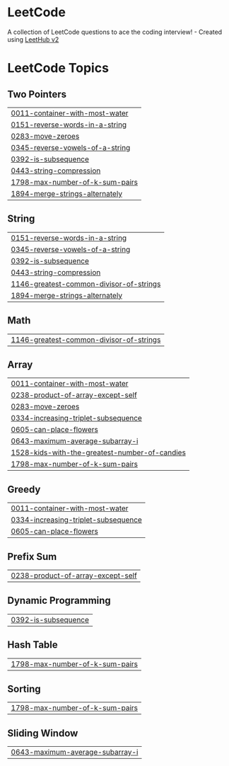 # LeetCode
A collection of LeetCode questions to ace the coding interview! - Created using [LeetHub v2](https://github.com/arunbhardwaj/LeetHub-2.0)

<!---LeetCode Topics Start-->
# LeetCode Topics
## Two Pointers
|  |
| ------- |
| [0011-container-with-most-water](https://github.com/LinaKK/LeetCode/tree/master/0011-container-with-most-water) |
| [0151-reverse-words-in-a-string](https://github.com/LinaKK/LeetCode/tree/master/0151-reverse-words-in-a-string) |
| [0283-move-zeroes](https://github.com/LinaKK/LeetCode/tree/master/0283-move-zeroes) |
| [0345-reverse-vowels-of-a-string](https://github.com/LinaKK/LeetCode/tree/master/0345-reverse-vowels-of-a-string) |
| [0392-is-subsequence](https://github.com/LinaKK/LeetCode/tree/master/0392-is-subsequence) |
| [0443-string-compression](https://github.com/LinaKK/LeetCode/tree/master/0443-string-compression) |
| [1798-max-number-of-k-sum-pairs](https://github.com/LinaKK/LeetCode/tree/master/1798-max-number-of-k-sum-pairs) |
| [1894-merge-strings-alternately](https://github.com/LinaKK/LeetCode/tree/master/1894-merge-strings-alternately) |
## String
|  |
| ------- |
| [0151-reverse-words-in-a-string](https://github.com/LinaKK/LeetCode/tree/master/0151-reverse-words-in-a-string) |
| [0345-reverse-vowels-of-a-string](https://github.com/LinaKK/LeetCode/tree/master/0345-reverse-vowels-of-a-string) |
| [0392-is-subsequence](https://github.com/LinaKK/LeetCode/tree/master/0392-is-subsequence) |
| [0443-string-compression](https://github.com/LinaKK/LeetCode/tree/master/0443-string-compression) |
| [1146-greatest-common-divisor-of-strings](https://github.com/LinaKK/LeetCode/tree/master/1146-greatest-common-divisor-of-strings) |
| [1894-merge-strings-alternately](https://github.com/LinaKK/LeetCode/tree/master/1894-merge-strings-alternately) |
## Math
|  |
| ------- |
| [1146-greatest-common-divisor-of-strings](https://github.com/LinaKK/LeetCode/tree/master/1146-greatest-common-divisor-of-strings) |
## Array
|  |
| ------- |
| [0011-container-with-most-water](https://github.com/LinaKK/LeetCode/tree/master/0011-container-with-most-water) |
| [0238-product-of-array-except-self](https://github.com/LinaKK/LeetCode/tree/master/0238-product-of-array-except-self) |
| [0283-move-zeroes](https://github.com/LinaKK/LeetCode/tree/master/0283-move-zeroes) |
| [0334-increasing-triplet-subsequence](https://github.com/LinaKK/LeetCode/tree/master/0334-increasing-triplet-subsequence) |
| [0605-can-place-flowers](https://github.com/LinaKK/LeetCode/tree/master/0605-can-place-flowers) |
| [0643-maximum-average-subarray-i](https://github.com/LinaKK/LeetCode/tree/master/0643-maximum-average-subarray-i) |
| [1528-kids-with-the-greatest-number-of-candies](https://github.com/LinaKK/LeetCode/tree/master/1528-kids-with-the-greatest-number-of-candies) |
| [1798-max-number-of-k-sum-pairs](https://github.com/LinaKK/LeetCode/tree/master/1798-max-number-of-k-sum-pairs) |
## Greedy
|  |
| ------- |
| [0011-container-with-most-water](https://github.com/LinaKK/LeetCode/tree/master/0011-container-with-most-water) |
| [0334-increasing-triplet-subsequence](https://github.com/LinaKK/LeetCode/tree/master/0334-increasing-triplet-subsequence) |
| [0605-can-place-flowers](https://github.com/LinaKK/LeetCode/tree/master/0605-can-place-flowers) |
## Prefix Sum
|  |
| ------- |
| [0238-product-of-array-except-self](https://github.com/LinaKK/LeetCode/tree/master/0238-product-of-array-except-self) |
## Dynamic Programming
|  |
| ------- |
| [0392-is-subsequence](https://github.com/LinaKK/LeetCode/tree/master/0392-is-subsequence) |
## Hash Table
|  |
| ------- |
| [1798-max-number-of-k-sum-pairs](https://github.com/LinaKK/LeetCode/tree/master/1798-max-number-of-k-sum-pairs) |
## Sorting
|  |
| ------- |
| [1798-max-number-of-k-sum-pairs](https://github.com/LinaKK/LeetCode/tree/master/1798-max-number-of-k-sum-pairs) |
## Sliding Window
|  |
| ------- |
| [0643-maximum-average-subarray-i](https://github.com/LinaKK/LeetCode/tree/master/0643-maximum-average-subarray-i) |
<!---LeetCode Topics End-->